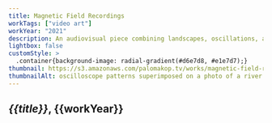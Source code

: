 ```yaml
---
title: Magnetic Field Recordings
workTags: ["video art"]
workYear: "2021"
description: An audiovisual piece combining landscapes, oscillations, and radio waves
lightbox: false
customStyle: >
  .container{background-image: radial-gradient(#d6e7d8, #e1e7d7);}
thumbnail: https://s3.amazonaws.com/palomakop.tv/works/magnetic-field-recordings/poster.jpg
thumbnailAlt: oscilloscope patterns superimposed on a photo of a river
---
```


<h2><i>{{title}}</i>, {{workYear}}</h2>